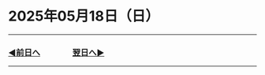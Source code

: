 # 2025年05月18日（日）

---

### [◀️前日へ](https://github.com/yuasys/chatty-journal/blob/main/2025/05/2025-05-17.md)&emsp;&emsp;&emsp;&emsp;[翌日へ▶️](https://github.com/yuasys/chatty-journal/blob/main/2025/05/2025-05-19.md)

---
